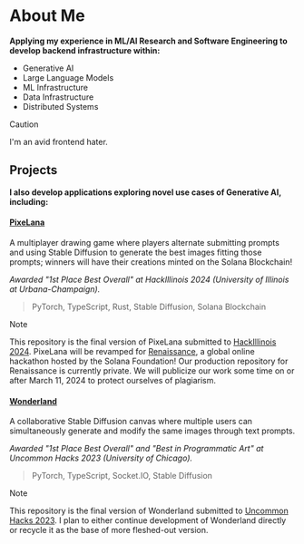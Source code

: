# About Me

**Applying my experience in ML/AI Research and Software Engineering to develop backend infrastructure within:**
- Generative AI
- Large Language Models
- ML Infrastructure
- Data Infrastructure
- Distributed Systems

> [!CAUTION]
> I'm an avid frontend hater.

## Projects
**I also develop applications exploring novel use cases of Generative AI, including:**

#### [PixeLana](https://github.com/RizzwareEngineer/PixeLana) 
A multiplayer drawing game where players alternate submitting prompts and using Stable Diffusion to generate the best images fitting those prompts; winners will have their creations minted on the Solana Blockchain!

_Awarded "1st Place Best Overall" at HackIllinois 2024 (University of Illinois at Urbana-Champaign)._

> PyTorch, TypeScript, Rust, Stable Diffusion, Solana Blockchain

> [!NOTE]
> This repository is the final version of PixeLana submitted to [HackIllinois 2024](https://hackillinois-2024.devpost.com/). PixeLana will be revamped for [Renaissance](https://www.colosseum.org/renaissance), a global online hackathon hosted by the Solana Foundation! Our production repository for Renaissance is currently private. We will publicize our work some time on or after March 11, 2024 to protect ourselves of plagiarism. 

#### [Wonderland](https://github.com/RizzwareEngineer/wonderland)
A collaborative Stable Diffusion canvas where multiple users can simultaneously generate and modify the same images through text prompts. 

_Awarded "1st Place Best Overall" and "Best in Programmatic Art" at Uncommon Hacks 2023 (University of Chicago)._

> PyTorch, TypeScript, Socket.IO, Stable Diffusion

> [!NOTE]
> This repository is the final version of Wonderland submitted to [Uncommon Hacks 2023](https://github.com/RizzwareEngineer/wonderland). I plan to either continue development of Wonderland directly  or recycle it as the base of more fleshed-out version.
